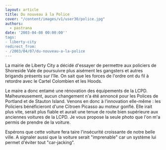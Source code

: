 ```yaml
---
layout: article
title: Du nouveau à la Police
cover: "/content/images/v1/user30/police.jpg"
authors:
  - pastrana
date: '2003-04-08 00:00:00''
tags:
- liberty-city
redirect_from:
- /2003/04/07/du-nouveau-a-la-police
---
```


La mairie de Liberty City a décidé d'essayer de permettre aux policiers de Shoreside Vale de poursuivre plus aisément les gangsters et autres brigands présents sur l'île. On sait que les forces de l'ordre ont du fil à retordre avec le Cartel Colombien et les Hoods.

Le maire a donc entamé une rénovation des équipements de la LCPD. Malheureusement, aucun changement n'a été annoncé pour les Polices de Portland et de Stauton Island. Venons en donc à l’innovation elle-même : les Policiers bénéficieront d'une Cïtroen Picasso au moteur gonflé. Elle irait plus vite, serait plus fiable et aurait une tenue de route bien supérieure aux anciennes voitures de la LCPD. Je vous propose la seule photo que l'on m'a permis de prendre de la voiture.

Espérons que cette voiture fera taire l'insécurité croissante de notre belle ville. A signaler aussi que la voiture serait "imprenable" car un système lui permet d'éviter tout "car-jacking".